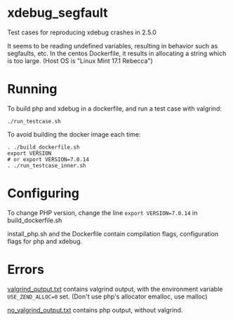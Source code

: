 # xdebug_segfault
Test cases for reproducing xdebug crashes in 2.5.0

It seems to be reading undefined variables, resulting in behavior such as segfaults, etc.
In the centos Dockerfile, it results in allocating a string which is too large.
(Host OS is "Linux Mint 17.1 Rebecca")

# Running

To build php and xdebug in a dockerfile, and run a test case with valgrind:

	./run_testcase.sh

To avoid building the docker image each time:

	. ./build_dockerfile.sh
	export VERSION
	# or export VERSION=7.0.14
	. ./run_testcase_inner.sh

# Configuring

To change PHP version, change the line `export VERSION=7.0.14` in build\_dockerfile.sh

install\_php.sh and the Dockerfile contain compilation flags, configuration flags for php and xdebug.

# Errors

[valgrind\_output.txt](valgrind_output.txt) contains valgrind output, with the environment variable `USE_ZEND_ALLOC=0` set.
(Don't use php's allocator emalloc, use malloc)

[no\_valgrind\_output.txt](no_valgrind_output.txt) contains php output, without valgrind.
